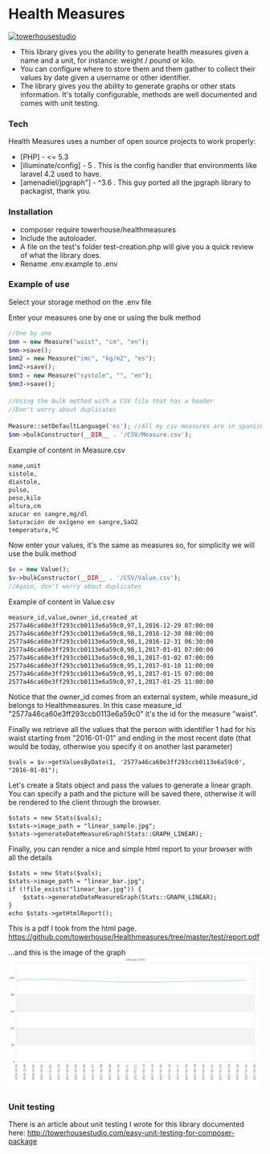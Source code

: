 # Health Measures

[![towerhousestudio](http://towerhousestudio.com/wp-content/uploads/2016/04/nuevo-logo-towerhouse2-1s-300x296.png)](http://towerhousestudio.com)

- This library gives you the ability to generate health measures given a name and a unit, for instance: weight / pound or kilo. 
- You can configure where to store them and them gather to collect their values by date given a username or other identifier. 
- The library gives you the ability to generate graphs or other stats information. It's totally configurable, methods are well documented and comes with unit testing.

### Tech

Health Measures uses a number of open source projects to work properly:

* [PHP] - <= 5.3
* [illuminate/config] - 5 . This is the config handler that environments like laravel 4.2 used to have.
* [amenadiel/jpgraph"] - ^3.6 . This guy ported all the jpgraph library to packagist, thank you.

### Installation

- composer require towerhouse/healthmeasures
- Include the autoloader. 
- A file on the test's folder test-creation.php will give you a quick review of what the library does.
- Rename .env.example to .env

### Example of use

Select your storage method on the .env file

Enter your measures one by one or using the bulk method

```php
//One by one
$mm = new Measure("waist", "cm", "en");
$mm->save();
$mm2 = new Measure("imc", "kg/m2", "es");
$mm2->save();
$mm3 = new Measure("systole", "", "en");
$mm3->save();

//Using the bulk method with a CSV file that has a header
//Don't worry about duplicates

Measure::setDefaultLanguage('es'); //All my csv measures are in spanish
$mm->bulkConstructor(__DIR__ . '/CSV/Measure.csv');
```

Example of content in Measure.csv

```
name,unit
sistole,	
diastole,
pulso,
peso,kilo
altura,cm
azucar en sangre,mg/dl
Saturación de oxígeno en sangre,SaO2
temperatura,ºC
```

Now enter your values, it's the same as measures so, for simplicity we will use the bulk method

```php
$v = new Value();
$v->bulkConstructor(__DIR__ . '/CSV/Value.csv');
//Again, don't worry about duplicates
```

Example of content in Value.csv
```
measure_id,value,owner_id,created_at
2577a46ca60e3ff293ccb0113e6a59c0,97,1,2016-12-29 07:00:00
2577a46ca60e3ff293ccb0113e6a59c0,98,1,2016-12-30 08:00:00
2577a46ca60e3ff293ccb0113e6a59c0,98,1,2016-12-31 06:30:00
2577a46ca60e3ff293ccb0113e6a59c0,98,1,2017-01-01 07:00:00
2577a46ca60e3ff293ccb0113e6a59c0,98,1,2017-01-02 07:00:00
2577a46ca60e3ff293ccb0113e6a59c0,95,1,2017-01-10 11:00:00
2577a46ca60e3ff293ccb0113e6a59c0,95,1,2017-01-15 07:00:00
2577a46ca60e3ff293ccb0113e6a59c0,97,1,2017-01-25 11:00:00
```

Notice that the owner_id comes from an external system, while measure_id belongs to Healthmeasures. In this case measure_id "2577a46ca60e3ff293ccb0113e6a59c0" it's the id for the measure "waist".

Finally we retrieve all the values that the person with identifier 1 had for his waist starting from "2016-01-01" and ending in the most recent date (that would be today, otherwise you specify it on another last parameter)

```
$vals = $v->getValuesByDate(1, '2577a46ca60e3ff293ccb0113e6a59c0', "2016-01-01");
```

Let's create a Stats object and pass the values to generate a linear graph. You can specify a path and the picture will be saved there, otherwise it will be rendered to the client through the browser.

```
$stats = new Stats($vals);
$stats->image_path = "linear_sample.jpg";
$stats->generateDateMeasureGraph(Stats::GRAPH_LINEAR);
```

Finally, you can render a nice and simple html report to your browser with all the details

```
$stats = new Stats($vals);
$stats->image_path = "linear_bar.jpg";
if (!file_exists("linear_bar.jpg")) {
    $stats->generateDateMeasureGraph(Stats::GRAPH_LINEAR);
}
echo $stats->getHtmlReport();
```

This is a pdf I took from the html page.
https://github.com/towerhouse/Healthmeasures/tree/master/test/report.pdf

...and this is the image of the graph
![Alt text](https://raw.githubusercontent.com/towerhouse/Healthmeasures/master/test/linear_bar.jpg?raw=true)

### Unit testing

There is an article about unit testing I wrote for this library documented here:
http://towerhousestudio.com/easy-unit-testing-for-composer-package

